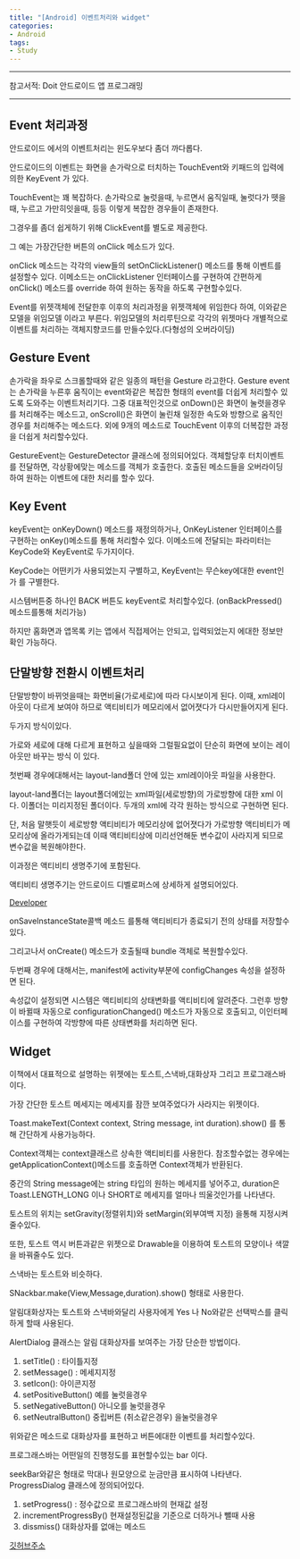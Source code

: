 ```yaml
---
title: "[Android] 이벤트처리와 widget"
categories:
- Android
tags:
- Study
---
```


---

참고서적: Doit 안드로이드 앱 프로그래밍

---

Event 처리과정
---
안드로이드 에서의 이벤트처리는 윈도우보다 좀더 까다롭다. 

안드로이드의 이벤트는 화면을 손가락으로 터치하는 TouchEvent와 키패드의 입력에의한 KeyEvent 가 있다.

TouchEvent는 꽤 복잡하다. 손가락으로 눌럿을때, 누르면서 움직일때, 눌럿다가 뗏을때, 누르고 가만히잇을때, 등등 이렇게 복잡한 경우들이 존재한다.

그경우를 좀더 쉽게하기 위해 ClickEvent를 별도로 제공한다.

그 예는 가장간단한 버튼의 onClick 메소드가 있다. 

onClick 메소드는 각각의 view들의 setOnClickListener() 메소드를 통해 이벤트를 설정할수 있다.
이메소드는 onClickListener 인터페이스를 구현하여 간편하게 onClick() 메소드를 override 하여 원하는 동작을 하도록 구현할수있다.

Event를 위젯객체에 전달한후 이후의 처리과정을 위젯객체에 위임한다 하여,  이와같은 모델을 위임모델 이라고 부른다.
위임모델의 처리루틴으로 각각의 위젯마다 개별적으로 이벤트를 처리하는 객체지향코드를 만들수있다.(다형성의 오버라이딩)


Gesture Event
---
손가락을 좌우로 스크롤할때와 같은 일종의 패턴을 Gesture 라고한다.
Gesture event는 손가락을 누른후 움직이는 event와같은 복잡한 형태의 event를 더쉽게 처리할수 있도록 도와주는 이벤트처리기다.
그중 대표적인것으로 onDown()은 화면이 눌렷을경우를 처리해주는 메소드고, onScroll()은 화면이 눌린채 일정한 속도와 방향으로 움직인 경우를 처리해주는 메소드다. 외에 9개의 메소드로 TouchEvent 이후의 더복잡한 과정을 더쉽게 처리할수있다.

GestureEvent는 GestureDetector 클래스에 정의되어있다. 객체할당후 터치이벤트를 전달하면, 각상황에맞는 메소드를 객체가 호출한다. 호출된 메소드들을 오버라이딩 하여 원하는 이벤트에 대한 처리를 할수 있다.



Key Event
---

keyEvent는 onKeyDown() 메소드를 재정의하거나, OnKeyListener 인터페이스를 구현하는 onKey()메소드를 통해 처리할수 있다. 
이메소드에 전달되는 파라미터는 KeyCode와 KeyEvent로 두가지이다.

KeyCode는 어떤키가 사용되었는지 구별하고, KeyEvent는 무슨key에대한 event인가 를 구별한다.

시스템버튼중 하나인 BACK 버튼도 keyEvent로 처리할수있다. (onBackPressed() 메소드를통해 처리가능)

하지만 홈화면과 앱목록 키는 앱에서 직접제어는 안되고, 입력되었는지 에대한 정보만 확인 가능하다.



단말방향 전환시 이벤트처리
---

단말방향이 바뀌엇을때는 화면비율(가로세로)에 따라 다시보이게 된다. 이때, xml레이아웃이 다르게 보여야 하므로 액티비티가 메모리에서 없어졋다가 다시만들어지게 된다.

두가지 방식이있다.

가로와 세로에 대해 다르게 표현하고 싶을때와 그럴필요없이 단순히 화면에 보이는 레이아웃만 바꾸는 방식 이 있다.

첫번째 경우에대해서는 layout-land폴더 안에 있는 xml레이아웃 파일을 사용한다.

layout-land폴더는 layout폴더에있는 xml파일(세로방향)의 가로방향에 대한 xml 이다. 이폴더는 미리지정된 폴더이다.
두개의 xml에 각각 원하는 방식으로 구현하면 된다.

단, 처음 말햇듯이 세로방향 액티비티가 메모리상에 없어졋다가 가로방향 액티비티가 메모리상에 올라가게되는데
이때 액티비티상에 미리선언해둔 변수값이 사라지게 되므로 변수값을 복원해야한다.

이과정은 액티비티 생명주기에 포함된다.

액티비티 생명주기는 안드로이드 디벨로퍼스에 상세하게 설명되어있다.

[Developer](https://developer.android.com/guide/components/activities/activity-lifecycle?hl=ko "go developer")

onSaveInstanceState콜백 메소드 를통해 액티비티가 종료되기 전의 상태를 저장할수있다.

그리고나서 onCreate() 메소드가 호출될때 bundle 객체로 복원할수있다.

두번째 경우에 대해서는, manifest에 activity부분에 configChanges 속성을 설정하면 된다.

속성값이 설정되면 시스템은 액티비티의 상태변화를 액티비티에 알려준다. 그런후 방향이 바뀔때 자동으로 configurationChanged() 메소드가 자동으로 호출되고,  이인터페이스를 구현하여 각방향에 따른 상태변화를 처리하면 된다.


Widget
---

이책에서 대표적으로 설명하는 위젯에는 토스트,스낵바,대화상자 그리고 프로그래스바 이다.

가장 간단한 토스트 메세지는 메세지를 잠깐 보여주었다가 사라지는 위젯이다.

Toast.makeText(Context context, String message, int duration).show() 를 통해 간단하게 사용가능하다.

Context객체는 context클래스르 상속한 액티비티를 사용한다. 참조할수없는 경우에는 getApplicationContext()메소드를 호출하면 Context객체가 반환된다.

중간의 String message에는 string 타입의 원하는 메세지를 넣어주고, duration은 Toast.LENGTH_LONG 이나 SHORT로 메세지를 얼마나 띄울것인가를 나타낸다.

토스트의 위치는 setGravity(정렬위치)와 setMargin(외부여백 지정) 을통해 지정시켜줄수있다.

또한, 토스트 역시 버튼과같은 위젯으로 Drawable을 이용하여 토스트의 모양이나 색깔을 바꿔줄수도 있다.


스낵바는 토스트와 비슷하다.

SNackbar.make(View,Message,duration).show() 형태로 사용한다.


알림대화상자는 토스트와 스낵바와달리 사용자에게 Yes 나 No와같은 선택박스를 클릭하게 할때 사용된다.

AlertDialog 클래스는 알림 대화상자를 보여주는 가장 단순한 방법이다.

1. setTitle() : 타이틀지정
2. setMessage() : 메세지지정
3. setIcon(): 아이콘지정
4. setPositiveButton() 예를 눌럿을경우
5. setNegativeButton() 아니오를 눌럿을경우
6. setNeutralButton() 중립버튼 (취소같은경우) 을눌럿을경우

위와같은 메소드로 대화상자를 표현하고 버튼에대한 이벤트를 처리할수있다.


프로그래스바는 어떤일의 진행정도를 표현할수있는 bar 이다.

seekBar와같은 형태로 막대나 원모양으로 눈금만큼 표시하여 나타낸다. ProgressDialog 클래스에 정의되어있다.

1. setProgress() : 정수값으로 프로그래스바의 현재값 설정
2. incrementProgressBy() 현재설정된값을 기준으로 더하거나 뺄때 사용
3. dissmiss() 대화상자를 없애는 메소드



[깃허브주소](https://github.com/jowunnal/studyAndroid/tree/master/Chap.01 "github link")
